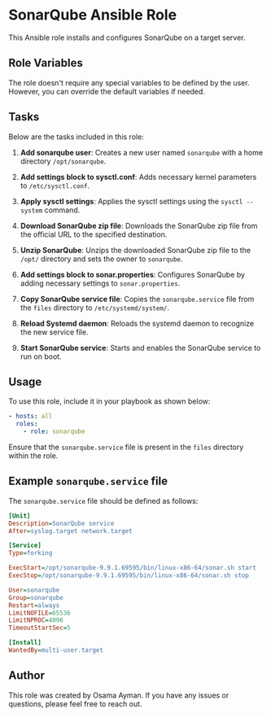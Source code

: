 # SonarQube Ansible Role

This Ansible role installs and configures SonarQube on a target server.

## Role Variables

The role doesn't require any special variables to be defined by the user. However, you can override the default variables if needed.


## Tasks

Below are the tasks included in this role:

1. **Add sonarqube user**: Creates a new user named `sonarqube` with a home directory `/opt/sonarqube`.

2. **Add settings block to sysctl.conf**: Adds necessary kernel parameters to `/etc/sysctl.conf`.

3. **Apply sysctl settings**: Applies the sysctl settings using the `sysctl --system` command.

4. **Download SonarQube zip file**: Downloads the SonarQube zip file from the official URL to the specified destination.

5. **Unzip SonarQube**: Unzips the downloaded SonarQube zip file to the `/opt/` directory and sets the owner to `sonarqube`.

6. **Add settings block to sonar.properties**: Configures SonarQube by adding necessary settings to `sonar.properties`.

7. **Copy SonarQube service file**: Copies the `sonarqube.service` file from the `files` directory to `/etc/systemd/system/`.

8. **Reload Systemd daemon**: Reloads the systemd daemon to recognize the new service file.

9. **Start SonarQube service**: Starts and enables the SonarQube service to run on boot.

## Usage

To use this role, include it in your playbook as shown below:

```yaml
- hosts: all
  roles:
    - role: sonarqube
```

Ensure that the `sonarqube.service` file is present in the `files` directory within the role.

## Example `sonarqube.service` file

The `sonarqube.service` file should be defined as follows:

```ini
[Unit]
Description=SonarQube service
After=syslog.target network.target

[Service]
Type=forking

ExecStart=/opt/sonarqube-9.9.1.69595/bin/linux-x86-64/sonar.sh start
ExecStop=/opt/sonarqube-9.9.1.69595/bin/linux-x86-64/sonar.sh stop

User=sonarqube
Group=sonarqube
Restart=always
LimitNOFILE=65536
LimitNPROC=4096
TimeoutStartSec=5

[Install]
WantedBy=multi-user.target
```

## Author

This role was created by Osama Ayman. If you have any issues or questions, please feel free to reach out.
